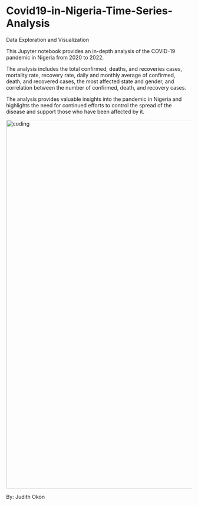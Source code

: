 # Covid19-in-Nigeria-Time-Series-Analysis

Data Exploration and Visualization

This Jupyter notebook provides an in-depth analysis of the COVID-19 pandemic in Nigeria from 2020 to 2022. 

The analysis includes the total confirmed, deaths, and recoveries cases, mortality rate, recovery rate, daily and monthly average of confirmed, death, and recovered cases, the most affected state and gender, and correlation between the number of confirmed, death, and recovery cases.

The analysis provides valuable insights into the pandemic in Nigeria and highlights the need for continued efforts to control the spread of the disease and support those who have been affected by it.

<img align="center" alt="coding" width="1000" src="https://apps.bbmpgov.in/Covid19/en/images/banner.png">

By: Judith Okon

